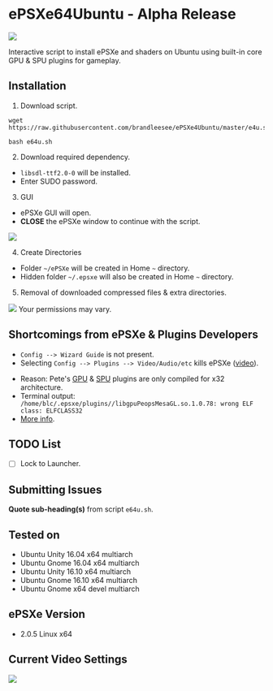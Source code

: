 # ePSXe64Ubuntu - Alpha Release

![](http://i.imgur.com/Ja5u4Dg.png)

Interactive script to install ePSXe and shaders on Ubuntu using built-in core GPU & SPU plugins for gameplay.

## Installation

1. Download script.

```
wget https://raw.githubusercontent.com/brandleesee/ePSXe4Ubuntu/master/e4u.sh

bash e64u.sh
```

2. Download required dependency.
 * ` libsdl-ttf2.0-0 ` will be installed.
 * Enter SUDO password.

3. GUI
 * ePSXe GUI will open. 
 * **CLOSE** the ePSXe window to continue with the script. 

![](http://i.imgur.com/p8vMQDt.png)

4. Create Directories
 * Folder ` ~/ePSXe ` will be created in Home  ` ~ ` directory.
 * Hidden folder ` ~/.epsxe ` will also be created in Home  ` ~ ` directory.

5. Removal of downloaded compressed files & extra directories.

![](http://i.imgur.com/w4Ua94W.png)
Your permissions may vary.

## Shortcomings from ePSXe & Plugins Developers

* ` Config --> Wizard Guide ` is not present.
* Selecting ` Config --> Plugins --> Video/Audio/etc ` kills ePSXe ([video](https://www.youtube.com/watch?v=Ru49bfyXijw)).
 - Reason: Pete's [GPU](http://www.pbernert.com/html/gpu.htm) & [SPU](http://www.pbernert.com/html/spu.htm) plugins are only compiled for x32 architecture.
 - Terminal output:
   `  /home/blc/.epsxe/plugins//libgpuPeopsMesaGL.so.1.0.78: wrong ELF class: ELFCLASS32   `
 - [More info](http://ngemu.com/threads/v2-0-5-linux-x64.188425/).
 
## TODO List

- [ ] Lock to Launcher.

## Submitting Issues

**Quote sub-heading(s)** from script ` e64u.sh `.

## Tested on 

* Ubuntu Unity 16.04 x64 multiarch
* Ubuntu Gnome 16.04 x64 multiarch
* Ubuntu Unity 16.10 x64 multiarch
* Ubuntu Gnome 16.10 x64 multiarch
* Ubuntu Gnome x64 devel multiarch

## ePSXe Version

* 2.0.5 Linux x64

## Current Video Settings

![](http://i.imgur.com/MDQabuy.png)

